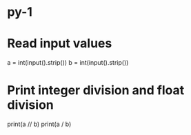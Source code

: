 # py-1
# Read input values
a = int(input().strip())
b = int(input().strip())

# Print integer division and float division
print(a // b)
print(a / b)
